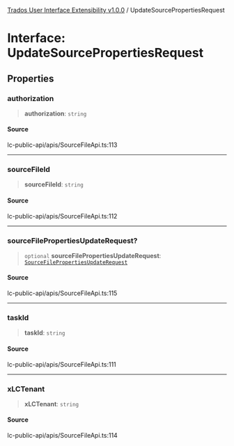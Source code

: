 [Trados User Interface Extensibility v1.0.0](../wiki/globals) / UpdateSourcePropertiesRequest

# Interface: UpdateSourcePropertiesRequest

## Properties

### authorization

> **authorization**: `string`

#### Source

lc-public-api/apis/SourceFileApi.ts:113

***

### sourceFileId

> **sourceFileId**: `string`

#### Source

lc-public-api/apis/SourceFileApi.ts:112

***

### sourceFilePropertiesUpdateRequest?

> `optional` **sourceFilePropertiesUpdateRequest**: [`SourceFilePropertiesUpdateRequest`](../wiki/Interface.SourceFilePropertiesUpdateRequest)

#### Source

lc-public-api/apis/SourceFileApi.ts:115

***

### taskId

> **taskId**: `string`

#### Source

lc-public-api/apis/SourceFileApi.ts:111

***

### xLCTenant

> **xLCTenant**: `string`

#### Source

lc-public-api/apis/SourceFileApi.ts:114
